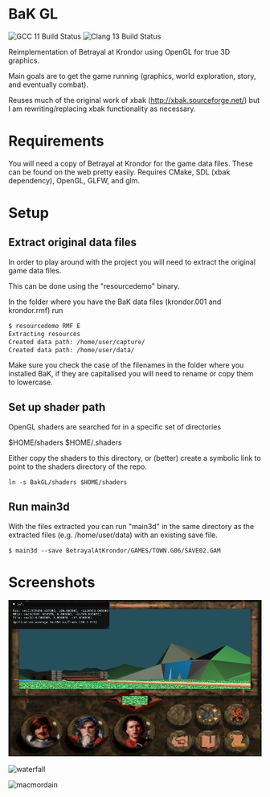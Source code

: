 # BaK GL

![GCC 11 Build Status](https://github.com/xavieran/BaKGL/actions/workflows/gcc.yml/badge.svg)
![Clang 13 Build Status](https://github.com/xavieran/BaKGL/actions/workflows/clang.yml/badge.svg)

Reimplementation of Betrayal at Krondor using OpenGL for true 3D graphics.

Main goals are to get the game running (graphics, world exploration, story, and eventually combat).

Reuses much of the original work of xbak (http://xbak.sourceforge.net/) but I am rewriting/replacing xbak functionality as necessary.

# Requirements
You will need a copy of Betrayal at Krondor for the game data files. These can be found on the web pretty easily.
Requires CMake, SDL (xbak dependency), OpenGL, GLFW, and glm.

# Setup
## Extract original data files
In order to play around with the project you will need to extract the original game data files.

This can be done using the "resourcedemo" binary.

In the folder where you have the BaK data files (krondor.001 and krondor.rmf) run

```
$ resourcedemo RMF E
Extracting resources
Created data path: /home/user/capture/
Created data path: /home/user/data/
```

Make sure you check the case of the filenames in the folder where you installed BaK, if they are capitalised you will need to rename or copy them to lowercase.

## Set up shader path
OpenGL shaders are searched for in a specific set of directories

$HOME/shaders
$HOME/.shaders

Either copy the shaders to this directory, or (better) create a symbolic link to point to the shaders directory of the repo.
```
ln -s BakGL/shaders $HOME/shaders
```

## Run main3d
With the files extracted you can run "main3d" in the same directory as the extracted files (e.g. /home/user/data) with an existing save file.
```
$ main3d --save BetrayalAtKrondor/GAMES/TOWN.G06/SAVE02.GAM
```

# Screenshots
![waterfall_ui](screenshots/waterfall_ui.png?raw=true "Waterfall near Tyr-Sog with UI")

![waterfall](screenshots/waterfall.png?raw=true "Waterfall near Tyr-Sog")

![macmordain](screenshots/macmordain.png?raw=true "Mac Mordain Cadall")
